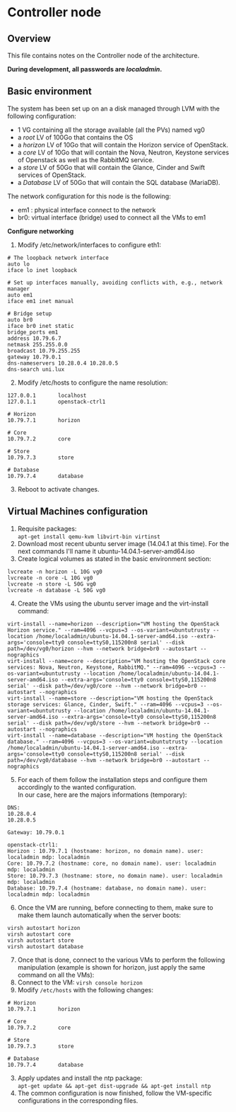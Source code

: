 # Controller node

## Overview
This file contains notes on the Controller node of the architecture.

**During development, all passwords are _localadmin_.**

## Basic environment

The system has been set up on an a disk managed through LVM with the following configuration:  
- 1 VG containing all the storage available (all the PVs) named vg0
- a _root_ LV of 100Go that contains the OS
- a _horizon_ LV of 10Go that will contain the Horizon service of OpenStack.
- a _core_ LV of 10Go that will contain the Nova, Neutron, Keystone services of Openstack as well as the RabbitMQ service.
- a _store_ LV of 50Go that will contain the Glance, Cinder and Swift services of OpenStack.
- a _Database_ LV of 50Go that will contain the SQL database (MariaDB).

The network configuration for this node is the following:  

- em1 : physical interface connect to the network
- br0: virtual interface (bridge) used to connect all the VMs to em1

**Configure networking**

1. Modify /etc/network/interfaces to configure eth1:

  ```
# The loopback network interface
auto lo
iface lo inet loopback

# Set up interfaces manually, avoiding conflicts with, e.g., network manager
auto em1
iface em1 inet manual

# Bridge setup
auto br0
iface br0 inet static
  bridge_ports em1
  address 10.79.6.7
  netmask 255.255.0.0
  broadcast 10.79.255.255
  gateway 10.79.0.1
  dns-nameservers 10.28.0.4 10.28.0.5
  dns-search uni.lux
  ```
2. Modify /etc/hosts to configure the name resolution:

  ```
127.0.0.1       localhost
127.0.1.1       openstack-ctrl1

# Horizon
10.79.7.1       horizon

# Core
10.79.7.2       core

# Store
10.79.7.3       store

# Database
10.79.7.4       database
  ```
3. Reboot to activate changes.

## Virtual Machines configuration

1. Requisite packages:  
`apt-get install qemu-kvm libvirt-bin virtinst`
2. Download most recent ubuntu server image (14.04.1 at this time). For the next commands I'll name it ubuntu-14.04.1-server-amd64.iso
3. Create logical volumes as stated in the basic environment section:

```
lvcreate -n horizon -L 10G vg0
lvcreate -n core -L 10G vg0
lvcreate -n store -L 50G vg0
lvcreate -n database -L 50G vg0
```
4. Create the VMs using the ubuntu server image and the virt-install command:

```
virt-install --name=horizon --description="VM hosting the OpenStack Horizon service." --ram=4096 --vcpus=3 --os-variant=ubuntutrusty --location /home/localadmin/ubuntu-14.04.1-server-amd64.iso --extra-args='console=tty0 console=ttyS0,115200n8 serial' --disk path=/dev/vg0/horizon --hvm --network bridge=br0 --autostart --nographics
virt-install --name=core --description="VM hosting the OpenStack core services: Nova, Neutron, Keystone, RabbitMQ." --ram=4096 --vcpus=3 --os-variant=ubuntutrusty --location /home/localadmin/ubuntu-14.04.1-server-amd64.iso --extra-args='console=tty0 console=ttyS0,115200n8 serial' --disk path=/dev/vg0/core --hvm --network bridge=br0 --autostart --nographics
virt-install --name=store --description="VM hosting the OpenStack storage services: Glance, Cinder, Swift." --ram=4096 --vcpus=3 --os-variant=ubuntutrusty --location /home/localadmin/ubuntu-14.04.1-server-amd64.iso --extra-args='console=tty0 console=ttyS0,115200n8 serial' --disk path=/dev/vg0/store --hvm --network bridge=br0 --autostart --nographics
virt-install --name=database --description="VM hosting the OpenStack database." --ram=4096 --vcpus=3 --os-variant=ubuntutrusty --location /home/localadmin/ubuntu-14.04.1-server-amd64.iso --extra-args='console=tty0 console=ttyS0,115200n8 serial' --disk path=/dev/vg0/database --hvm --network bridge=br0 --autostart --nographics
```
5. For each of them follow the installation steps and configure them accordingly to the wanted configuration.  
In our case, here are the majors informations (temporary):

```
DNS:
10.28.0.4
10.28.0.5

Gateway: 10.79.0.1

openstack-ctrl1:
Horizon : 10.79.7.1 (hostname: horizon, no domain name). user: localadmin mdp: localadmin
Core: 10.79.7.2 (hostname: core, no domain name). user: localadmin mdp: localadmin
Store: 10.79.7.3 (hostname: store, no domain name). user: localadmin mdp: localadmin
Database: 10.79.7.4 (hostname: database, no domain name). user: localadmin mdp: localadmin
```
6. Once the VM are running, before connecting to them, make sure to make them launch automatically when the server boots:

```
virsh autostart horizon
virsh autostart core
virsh autostart store
virsh autostart database
```
7. Once that is done, connect to the various VMs to perform the following manipulation (example is shown for horizon, just apply the same command on all the VMs):
  1. Connect to the VM:
  `virsh console horizon`
  2. Modify `/etc/hosts` with the following changes:

  ```
  # Horizon
  10.79.7.1       horizon

  # Core
  10.79.7.2       core

  # Store
  10.79.7.3       store

  # Database
  10.79.7.4       database
  ```
  3. Apply updates and install the ntp package:  
  `apt-get update && apt-get dist-upgrade && apt-get install ntp`
8. The common configuration is now finished, follow the VM-specific configurations in the corresponding files.
